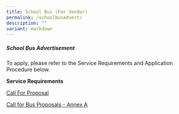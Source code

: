 ```yaml
---
title: School Bus (For Vendor)
permalink: /schoolbusadvert/
description: ""
variant: markdown
---
```

##### School Bus Advertisement

To apply, please refer to the Service Requirements and Application Procedure below.

**Service Requirements**


[Call For Proposal](/files/ATTACHMENT_1_Call_for_Proposals__Version_June_2023__Published.pdf)

[Call for Bus Proposals - Annex A](/files/ATTACHMENT_2_Call_for_Proposal___Annex_A__Version_June_2023__Published.pdf)